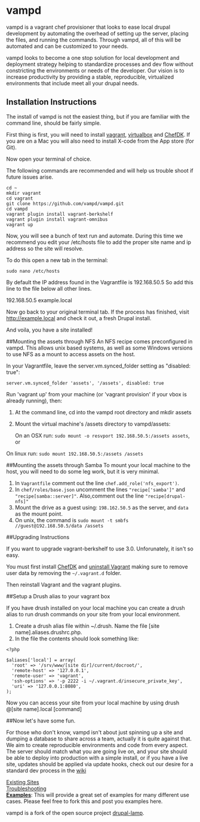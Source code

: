 vampd
=================

vampd is a vagrant chef provisioner that looks to ease local drupal development by automating the overhead of setting up the server, placing the files, and running the commands. Through vampd, all of this will be automated and can be customized to your needs.

vampd looks to become a one stop solution for local development and deployment
strategy helping to standardize processes and dev flow without constricting the
environments or needs of the developer. Our vision is to increase productivity
by providing a stable, reproducible, virtualized environments that include
meet all your drupal needs.

Installation Instructions
-------------------------

The install of vampd is not the easiest thing, but if you are familiar with the
command line, should be fairly simple.

First thing is first, you will need to install [vagrant](https://www.vagrantup.com/downloads.html),
[virtualbox](https://www.virtualbox.org/wiki/Downloads) and [ChefDK](https://downloads.getchef.com/chef-dk/).
If you are on a Mac you will also need to install X-code from the App store (for Git).

Now open your terminal of choice.

The following commands are recommended and will help us trouble shoot if future
issues arise.
```
cd ~
mkdir vagrant
cd vagrant
git clone https://github.com/vampd/vampd.git
cd vampd
vagrant plugin install vagrant-berkshelf
vagrant plugin install vagrant-omnibus
vagrant up
```

Now, you will see a bunch of text run and automate. During this time we recommend you
edit your /etc/hosts file to add the proper site name and ip address so the site
will resolve.

To do this open a new tab in the terminal:
```
sudo nano /etc/hosts
```

By default the IP address found in the Vagrantfile is 192.168.50.5 So add this
line to the file below all other lines.

192.168.50.5 example.local

Now go back to your original terminal tab. If the process has finished, visit
http://example.local and check it out, a fresh Drupal install.


And voila, you have a site installed!

##Mounting the assets through NFS
An NFS recipe comes preconfigured in vampd. This allows unix based systems, as well
as some Windows versions to use NFS as a mount to access assets on the host.

In your Vagrantfile, leave the server.vm.synced_folder setting as "disabled: true":

```
server.vm.synced_folder 'assets', '/assets', disabled: true
```

Run 'vagrant up' from your machine (or 'vagrant provision' if your vbox is already running), then:

1. At the command line, cd into the vampd root directory and mkdir assets

1. Mount the virtual machine's /assets directory to vampd/assets:

	On an OSX run:  `sudo mount -o resvport 192.168.50.5:/assets assets`, or

  On linux run: `sudo mount 192.168.50.5:/assets /assets`


##Mounting the assets through Samba
To mount your local machine to the host, you will need to do some leg work, but it
is very minimal.

1. In `Vagrantfile` comment out the line `chef.add_role('nfs_export')`.
1. In `chef/roles/base.json` uncomment the lines `"recipe['samba']"` and `"recipe[samba::server]"`. Also,comment out the line `"recipe[drupal-nfs]"`
1. Mount the drive as a guest using: `198.162.50.5` as the server, and `data` as the mount point.
1. On unix, the command is `sudo mount -t smbfs //guest@192.168.50.5/data /assets`

##Upgrading Instructions

If you want to upgrade vagrant-berkshelf to use 3.0. Unforunately, it isn't so easy.

You must first install [ChefDK](https://downloads.getchef.com/chef-dk/) and [uninstall Vagrant](https://docs.vagrantup.com/v2/installation/uninstallation.html)
making sure to remove user data by removing the `~/.vagrant.d` folder.

Then reinstall Vagrant and the vagrant plugins.

##Setup a Drush alias to your vagrant box

If you have drush installed on your local machine you can create a drush alias to run drush commands on your site from your local environment.

1. Create a drush alias file within ~/.drush. Name the file [site name].aliases.drushrc.php.
1. In the file the contents should look something like:

```
<?php

$aliases['local'] = array(
  'root' => '/srv/www/[site dir]/current/docroot/',
  'remote-host' => '127.0.0.1',
  'remote-user' => 'vagrant',
  'ssh-options' => '-p 2222 -i ~/.vagrant.d/insecure_private_key',
  'uri' => '127.0.0.1:8080',
);
```
Now you can access your site from your local machine by using drush @[site name].local [command]

##Now let's have some fun.

For those who don't know, vampd isn't about just spinning up a site and dumping
a database to share across a team, actually it is quite against that. We aim to
create reproducible environments and code from every aspect. The server should match
what you are going live on, and your site should be able to deploy into production
with a simple install, or if you have a live site, updates should be applied via
update hooks, check out our desire for a standard dev process in the [wiki](http://github.com/vampd/vampd/wiki)

[Existing Sites](https://github.com/vampd/vampd/wiki/Existing-Sites) <br />
[Troubleshooting](https://github.com/vampd/vampd/wiki/Trobuleshooting) <br />
[**Examples**](https://github.com/vampd/vampd-examples): This will provide a great
set of examples for many different use cases. Please feel free to fork this and
post you examples here.

vampd is a fork of the open source project [drupal-lamp](newmediadenver/drupal-lamp).
